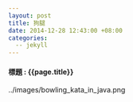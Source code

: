 ```yaml
---
layout: post
title: 狗腿
date: 2014-12-28 12:43:00 +08:00
categories:
  -- jekyll
---
```

#### 標題 : {{page.title}} ####

../images/bowling_kata_in_java.png
